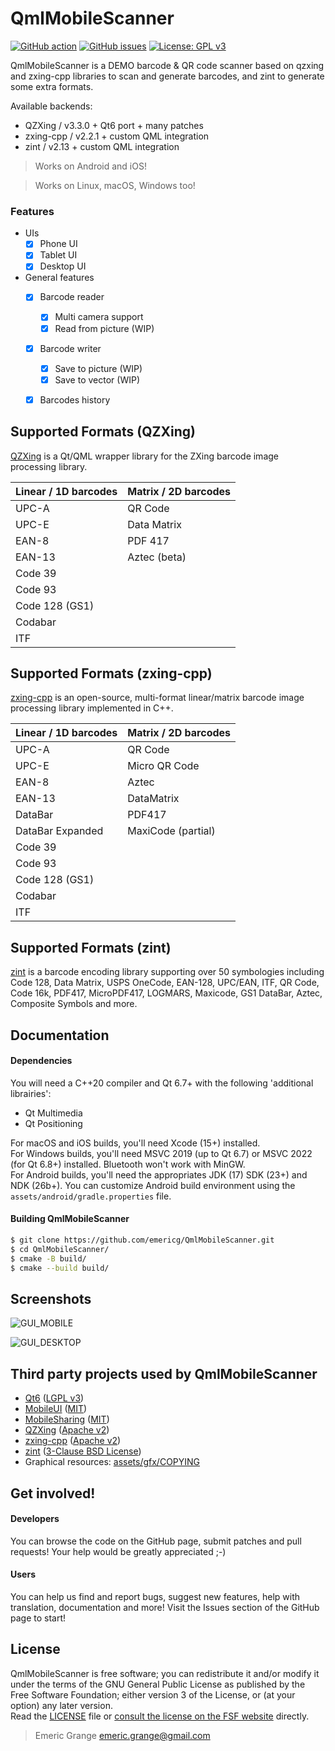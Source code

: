 QmlMobileScanner
================

[![GitHub action](https://img.shields.io/github/actions/workflow/status/emericg/QmlMobileScanner/builds_mobile.yml?style=flat-square)](https://github.com/emericg/QmlMobileScanner/actions)
[![GitHub issues](https://img.shields.io/github/issues/emericg/QmlMobileScanner.svg?style=flat-square)](https://github.com/emericg/QmlMobileScanner/issues)
[![License: GPL v3](https://img.shields.io/badge/license-GPL%20v3-brightgreen.svg?style=flat-square)](http://www.gnu.org/licenses/gpl-3.0)

QmlMobileScanner is a DEMO barcode & QR code scanner based on qzxing and zxing-cpp libraries to scan and generate barcodes, and zint to generate some extra formats.

Available backends:
- QZXing / v3.3.0 + Qt6 port + many patches
- zxing-cpp / v2.2.1 + custom QML integration
- zint / v2.13 + custom QML integration

> Works on Android and iOS!

> Works on Linux, macOS, Windows too!

### Features

- UIs
  - [x] Phone UI
  - [x] Tablet UI
  - [x] Desktop UI
- General features
  - [x] Barcode reader
    - [x] Multi camera support
    - [x] Read from picture (WIP)
  - [x] Barcode writer
    - [x] Save to picture (WIP)
    - [x] Save to vector (WIP)
  - [x] Barcodes history


## Supported Formats (QZXing)

[QZXing](https://github.com/ftylitak/qzxing/) is a Qt/QML wrapper library for the ZXing barcode image processing library.

| Linear / 1D barcodes | Matrix / 2D barcodes |
| -------------------- | -------------------- |
| UPC-A                | QR Code              |
| UPC-E                | Data Matrix          |
| EAN-8                | PDF 417              |
| EAN-13               | Aztec (beta)         |
| Code 39              |                      |
| Code 93              |                      |
| Code 128 (GS1)       |                      |
| Codabar              |                      |
| ITF                  |                      |


## Supported Formats (zxing-cpp)

[zxing-cpp](https://github.com/zxing-cpp/zxing-cpp/) is an open-source, multi-format linear/matrix barcode image processing library implemented in C++.

| Linear / 1D barcodes | Matrix / 2D barcodes |
| -------------------- | -------------------- |
| UPC-A                | QR Code              |
| UPC-E                | Micro QR Code        |
| EAN-8                | Aztec                |
| EAN-13               | DataMatrix           |
| DataBar              | PDF417               |
| DataBar Expanded     | MaxiCode (partial)   |
| Code 39              |                      |
| Code 93              |                      |
| Code 128 (GS1)       |                      |
| Codabar              |                      |
| ITF                  |                      |


## Supported Formats (zint)

[zint](https://github.com/zint/zint/) is a barcode encoding library supporting over 50 symbologies including Code 128, Data Matrix, USPS OneCode, EAN-128, UPC/EAN, ITF, QR Code, Code 16k, PDF417, MicroPDF417, LOGMARS, Maxicode, GS1 DataBar, Aztec, Composite Symbols and more.


## Documentation

#### Dependencies

You will need a C++20 compiler and Qt 6.7+ with the following 'additional librairies':  
- Qt Multimedia
- Qt Positioning

For macOS and iOS builds, you'll need Xcode (15+) installed.  
For Windows builds, you'll need MSVC 2019 (up to Qt 6.7) or MSVC 2022 (for Qt 6.8+) installed. Bluetooth won't work with MinGW.  
For Android builds, you'll need the appropriates JDK (17) SDK (23+) and NDK (26b+). You can customize Android build environment using the `assets/android/gradle.properties` file.  

#### Building QmlMobileScanner

```bash
$ git clone https://github.com/emericg/QmlMobileScanner.git
$ cd QmlMobileScanner/
$ cmake -B build/
$ cmake --build build/
```


## Screenshots

![GUI_MOBILE](https://i.imgur.com/Yc5TCwk.png)

![GUI_DESKTOP](https://i.imgur.com/H4HYNdN.png)


## Third party projects used by QmlMobileScanner

* [Qt6](https://www.qt.io) ([LGPL v3](https://www.gnu.org/licenses/lgpl-3.0.txt))
* [MobileUI](thirdparty/MobileUI/) ([MIT](https://opensource.org/licenses/MIT))
* [MobileSharing](thirdparty/MobileSharing/) ([MIT](https://opensource.org/licenses/MIT))
* [QZXing](https://github.com/ftylitak/qzxing/) ([Apache v2](https://opensource.org/licenses/apache-2-0))
* [zxing-cpp](https://github.com/zxing-cpp/zxing-cpp/) ([Apache v2](https://opensource.org/licenses/apache-2-0))
* [zint](https://github.com/zint/zint) ([3-Clause BSD License](https://opensource.org/license/bsd-3-clause))
* Graphical resources: [assets/gfx/COPYING](assets/gfx/COPYING)


## Get involved!

#### Developers

You can browse the code on the GitHub page, submit patches and pull requests! Your help would be greatly appreciated ;-)

#### Users

You can help us find and report bugs, suggest new features, help with translation, documentation and more! Visit the Issues section of the GitHub page to start!


## License

QmlMobileScanner is free software; you can redistribute it and/or modify it under the terms of the GNU General Public License as published by the Free Software Foundation; either version 3 of the License, or (at your option) any later version.  
Read the [LICENSE](LICENSE.md) file or [consult the license on the FSF website](https://www.gnu.org/licenses/gpl-3.0.txt) directly.

> Emeric Grange <emeric.grange@gmail.com>
